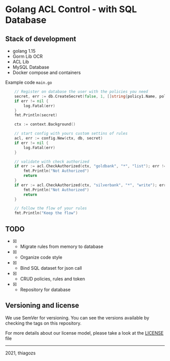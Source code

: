 # Golang ACL Control - with SQL Database

## Stack of development

* golang 1.15
* Gorm Lib OCR
* ACL Lib
* MySQL Database
* Docker compose and containers

Example code `main.go`
```go
    // Register on database the user with the policies you need
	secret, err := db.CreateSecret(false, 1, []string{policy1.Name, policy2.Name})
	if err != nil {
		log.Fatal(err)
	}
	fmt.Println(secret)

	ctx := context.Background()

    // start config with yours custom settins of rules
	acl, err := config.New(ctx, db, secret)
	if err != nil {
		log.Fatal(err)
	}

    // validate with check authorized
	if err := acl.CheckAuthorized(ctx, "goldbank", "*", "list"); err != nil {
		fmt.Println("Not Authorized")
		return
	}
	if err := acl.CheckAuthorized(ctx, "silverbank", "*", "write"); err != nil {
		fmt.Println("Not Authorized")
		return
	}

    // follow the flow of your rules
	fmt.Println("Keep the flow")
```
## TODO

* [x] - Migrate rules from memory to database
* [x] - Organize code style
* [x] - Bind SQL dataset for json call
* [x] - CRUD policies, rules and token
* [x] - Repository for database

## Versioning and license

We use SemVer for versioning. You can see the versions available by checking the tags on this repository.

For more details about our license model, please take a look at the [LICENSE](LICENSE) file

---

2021, thiagozs